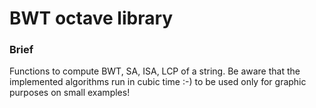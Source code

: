 BWT octave library
==============

### Brief

Functions to compute BWT, SA, ISA, LCP of a string. Be aware that the implemented algorithms run in cubic time :-) to be used only for graphic purposes on small examples!